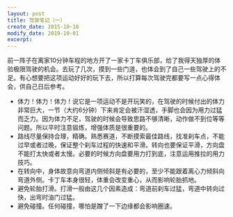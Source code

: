 ```yaml
---
layout: post
title: 驾驶笔记（一）
create_date: 2015-10-18
modify_date: 2019-10-01
excerpt: 
--- 
```

前一阵子在离家10分钟车程的地方开了一家卡丁车俱乐部，给了我得天独厚的体验极限驾驶的机会。去玩了几次，摸到一些门道，也体会到了自己一些驾驶上的不足。有心想要把这项运动好好的玩下去，所以打算每次驾驶完都要写一点心得体会，供自己日后参考。

* 体力！体力！体力！说它是一项运动不是开玩笑的，在驾驶的时候付出的体力非常巨大，一节（大约6分钟）下来肯定会被汗湿透，手脚也会因为用力过猛而乏力。因为体力不足，驾驶的时候会导致思路不够清晰，动作做不到位等等问题。所以平时注意锻炼，增强体质是很重要的。
* 路线尽量保持合理，精确。熟悉赛道，不断摸索最佳路线，找准刹车点，不能过早或者过晚，保证整个刹车过程的快速和平滑。转向也要保证平滑，方向盘不能打太快或者太慢。必要的时候方向盘要用力打到底，注意运用推拉的用力技巧。
* 在转向中，身体故意向弯道内侧倾斜是有必要的，至少不能跟着离心力倾斜向弯道外侧。卡丁车本身很轻，体重会改变重心，从而影响轮胎抓地。
* 避免轮胎打滑。打滑一般由这几个因素造成：弯道前刹车过猛，弯道中转向过快，出弯时油门过猛。
* 避免碰撞。任何碰撞，哪怕是蹭了一下边缘都会影响圈速。
